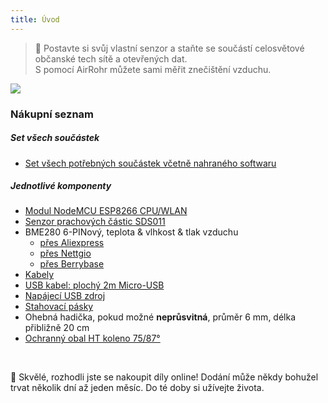 ```yaml
---
title: Úvod
---
```

> 🚧 Postavte si svůj vlastní senzor a staňte se součástí celosvětové občanské tech sítě a otevřených dat. <br> S pomocí AirRohr můžete sami měřit znečištění vzduchu.


<img src="../docs/particulate-matter-air-quality-sensor-kit.jpeg"/>

### Nákupní seznam
##### Set všech součástek
* [Set všech potřebných součástek včetně nahraného softwaru](https://nettigo.eu/products/luftdaten-org-pl-kit-sds011-bme280)

##### Jednotlivé komponenty
* [Modul NodeMCU ESP8266 CPU/WLAN](https://www.aliexpress.com/wholesale?groupsort=1&SortType=price_asc&SearchText=nodemcu+v3+esp8266+ch340)
* [Senzor prachových částic SDS011](http://www.aliexpress.com/wholesale?groupsort=1&SortType=price_asc&SearchText=sds011)
* BME280 6-PINový, teplota & vlhkost & tlak vzduchu
  - [přes Aliexpress](https://www.aliexpress.com/wholesale?catId=0&initiative_id=SB_20200308040440&SearchText=bme280+-5V+%2B3.3V)
  - [přes Nettgio](https://nettigo.eu/products/module-pressure-humidity-and-temperature-sensor-bosch-bme280)
  - [přes Berrybase](https://www.berrybase.de/bauelemente/sensoren-module/feuchtigkeit/bme680-breakout-board-4in1-sensor-f-252-r-temperatur-luftfeuchtigkeit-luftdruck-und-luftg-252-t)
* [Kabely](http://www.aliexpress.com/wholesale?groupsort=1&SortType=price_asc&SearchText=Dupont+cable+20cm+female-female)
* [USB kabel: plochý 2m Micro-USB](https://www.aliexpress.com/wholesale?catId=0&initiative_id=SB_20200308040708&SearchText=micro+usb+flat+cable+2m)
* [Napájecí USB zdroj](https://www.aliexpress.com/wholesale?catId=0&initiative_id=SB_20200308040834&SearchText=single+micro+usb+eu+power+supply)
* [Stahovací pásky](https://www.aliexpress.com/wholesale?catId=0&initiative_id=SB_20200308040852&SearchText=cable+straps)
* Ohebná hadička, pokud možné **neprůsvitná**, průměr 6 mm, délka přibližně 20 cm
* [Ochranný obal HT koleno 75/87°](https://www.bauhaus.info/rohrsysteme/marley-ht-bogen-/p/13625028)


<br>

🙌 Skvělé, rozhodli jste se nakoupit díly online!
Dodání může někdy bohužel trvat několik dní až jeden měsíc.
Do té doby si užívejte života.
